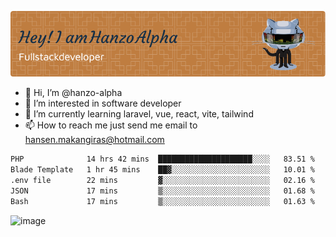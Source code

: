 ![Header](./github-header-image.png)

- 👋 Hi, I’m @hanzo-alpha
- 👀 I’m interested in software developer
- 🌱 I’m currently learning laravel, vue, react, vite, tailwind
- 📫 How to reach me just send me email to hansen.makangiras@hotmail.com 

<!---
hanzo-alpha/hanzo-alpha is a ✨ special ✨ repository because its `README.md` (this file) appears on your GitHub profile.
You can click the Preview link to take a look at your changes.
--->

<!--START_SECTION:waka-->

```txt
PHP              14 hrs 42 mins  █████████████████████░░░░   83.51 %
Blade Template   1 hr 45 mins    ██▓░░░░░░░░░░░░░░░░░░░░░░   10.01 %
.env file        22 mins         ▓░░░░░░░░░░░░░░░░░░░░░░░░   02.16 %
JSON             17 mins         ▒░░░░░░░░░░░░░░░░░░░░░░░░   01.68 %
Bash             17 mins         ▒░░░░░░░░░░░░░░░░░░░░░░░░   01.63 %
```

<!--END_SECTION:waka-->

![image](https://github.com/hanzo-alpha/hanzo-alpha/assets/111342797/c4bd2977-6123-4017-8652-6e166259b484)

